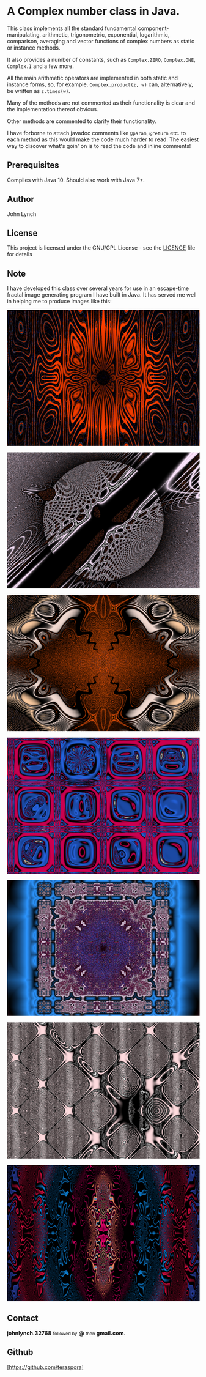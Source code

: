 # A Complex number class in Java.

This class implements all the standard fundamental component-manipulating, arithmetic, trigonometric, exponential, logarithmic, comparison, averaging and vector functions of complex numbers as static or instance methods.

It also provides a number of constants, such as `Complex.ZERO`, `Complex.ONE`, `Complex.I` and a few more.

All the main arithmetic operators are implemented in both static and instance forms, so, for example, 
`Complex.product(z, w)` can, alternatively, be written as `z.times(w)`.

Many of the methods are not commented as their functionality is clear and the implementation thereof obvious.

Other methods are commented to clarify their functionality.

I have forborne to attach javadoc comments like `@param`, `@return` etc. to each method as this would make the code much harder to read.   The easiest way to discover what's goin' on is to read the code and inline comments!

## Prerequisites

Compiles with Java 10.   Should also work with Java 7+.

## Author

John Lynch

## License

This project is licensed under the GNU/GPL License - see the [LICENCE](LICENCE) file for details 

## Note

I have developed this class over several years for use in an escape-time fractal image generating program I have built in Java.
It has served me well in helping me to produce images like this:

![fractal image](https://github.com/teraspora/fractal-images/blob/master/examples/xtsJ1f353C401-pre226-1528x1080x-3.036236350301346y-1.4302825782411304_48343.png)

![fractal image](https://github.com/teraspora/fractal-images/blob/master/examples/xtsJ3f353C401-pre371-sri-1528x1080x-3.036236350301346y-1.4302825782411304_92746.png)

![fractal image](https://github.com/teraspora/fractal-images/blob/master/examples/xtsJ3f353C401-pre60-1528x1080x-3.036256350301346y-1.4303025782411303_6798.png)

![fractal image](https://github.com/teraspora/fractal-images/blob/master/examples/xtsJ3f405C281-sri-1528x1080x-5.319823836015839y4.930553531347319_50209.png)

![fractal image](https://github.com/teraspora/fractal-images/blob/master/examples/xtsM1f0C103-1528x1080x0.0y0.0_22787.png)

![fractal image](https://github.com/teraspora/fractal-images/blob/master/examples/xtsM2f224C309-subc-1528x1080x-3.851851851851846y-2.3703703703703667_5263.png)

![fractal image](https://github.com/teraspora/fractal-images/blob/master/examples/xtsM2f454C402-sri-1528x1080x-22.91934188211048y-2.982956831964506_17012.png)

## Contact

__johnlynch.32768__ <small>followed by</small> __@__ <small>then</small> __gmail.com__.

## Github

[https://github.com/teraspora]
